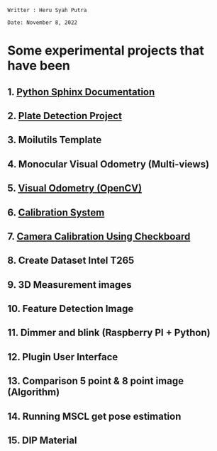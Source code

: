 ```Writter : Heru Syah Putra```

```Date: November 8, 2022```

# Some experimental projects that have been 

## 1. [Python Sphinx Documentation](https://github.com/MoilOrg/MoilOrg.github.io)

## 2. [Plate Detection Project](https://github.com/Herusyahputra/New-Plate_Detection)

## 3. Moilutils Template

## 4. Monocular Visual Odometry (Multi-views)

## 5. [Visual Odometry (OpenCV)](https://github.com/Herusyahputra/Visual-Odometry)

## 6. [Calibration System](https://192.168.100.100:8001/portal/)

## 7. [Camera Calibration Using Checkboard](https://github.com/MoilOrg/Progress-Heru/tree/master/Calib-Pose%20Estimation) 

## 8. Create Dataset Intel T265

## 9. 3D Measurement images

## 10. Feature Detection Image

## 11. Dimmer and blink (Raspberry PI + Python)

## 12. Plugin User Interface

## 13. Comparison 5 point & 8 point image (Algorithm)

## 14. Running MSCL get pose estimation

## 15. DIP Material

